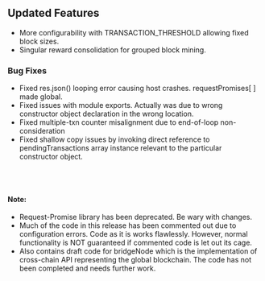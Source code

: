 ## Updated Features
- More configurability with TRANSACTION_THRESHOLD allowing fixed block sizes.
- Singular reward consolidation for grouped block mining.

### Bug Fixes

- Fixed res.json() looping error causing host crashes. requestPromises[ ] made global.
- Fixed issues with module exports. Actually was due to wrong constructor object declaration in the wrong location.
- Fixed multiple-txn counter misalignment due to end-of-loop non-consideration
- Fixed shallow copy issues by invoking direct reference to pendingTransactions array instance relevant to the particular constructor object.


<br/><br/>
#### Note: 
- Request-Promise library has been deprecated. Be wary with changes.
- Much of the code in this release has been commented out due to configuration errors. Code as it is works flawlessly. However, normal functionality is NOT guaranteed if commented code is let out its cage. 
- Also contains draft code for bridgeNode which is the implementation of cross-chain API representing the global blockchain. The code has not been completed and needs further work.
